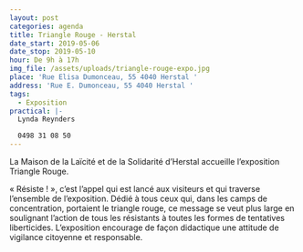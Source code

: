 ```yaml
---
layout: post
categories: agenda
title: Triangle Rouge - Herstal
date_start: 2019-05-06
date_stop: 2019-05-10
hour: De 9h à 17h
img_file: /assets/uploads/triangle-rouge-expo.jpg
place: 'Rue Elisa Dumonceau, 55 4040 Herstal '
address: 'Rue E. Dumonceau, 55 4040 Herstal '
tags:
  - Exposition
practical: |-
  Lynda Reynders

  0498 31 08 50
---
```

La Maison de la Laïcité et de la Solidarité d’Herstal accueille l’exposition Triangle Rouge.

« Résiste ! », c’est l’appel qui est lancé aux visiteurs et qui traverse l’ensemble de l’exposition. Dédié à tous ceux qui, dans les camps de concentration, portaient le triangle rouge, ce message se veut plus large en soulignant l’action de tous les résistants à toutes les formes de tentatives liberticides. L’exposition encourage de façon didactique une attitude de vigilance citoyenne et responsable.
